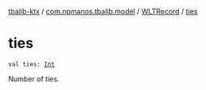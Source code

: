 [tbalib-ktx](../../index.md) / [com.npmanos.tbalib.model](../index.md) / [WLTRecord](index.md) / [ties](./ties.md)

# ties

`val ties: `[`Int`](https://kotlinlang.org/api/latest/jvm/stdlib/kotlin/-int/index.html)

Number of ties.

